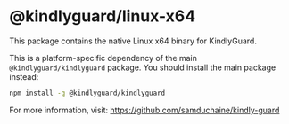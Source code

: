 # @kindlyguard/linux-x64

This package contains the native Linux x64 binary for KindlyGuard.

This is a platform-specific dependency of the main `@kindlyguard/kindlyguard` package.
You should install the main package instead:

```bash
npm install -g @kindlyguard/kindlyguard
```

For more information, visit: https://github.com/samduchaine/kindly-guard